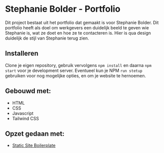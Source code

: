 # Stephanie Bolder - Portfolio

Dit project bestaat uit het portfolio dat gemaakt is voor Stephanie Bolder. Dit portfolio heeft als doel om werkgevers een duidelijk beeld te geven wie Stephanie is, wat ze doet en hoe ze te contacteren is. Hier is qua design duidelijk de stijl van Stephanie terug zien.

## Installeren

Clone je eigen repository, gebruik vervolgens `npm install` en daarna `npm start` voor je development server. Eventueel kun je NPM `run stetup` gebruiken voor nog mogelijke opties, en om je website te hernoemen.

## Gebouwd met:

- HTML
- CSS
- Javascript
- Tailwind CSS

## Opzet gedaan met:

- [Static Site Boilerplate](https://github.com/aadvdh/static-site-boilerplate-tailwindcss)
